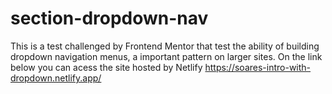 # section-dropdown-nav
This is a test challenged by Frontend Mentor that test the ability of building dropdown navigation menus, a important pattern on larger sites.
On the link below you can acess the site hosted by Netlify
https://soares-intro-with-dropdown.netlify.app/
